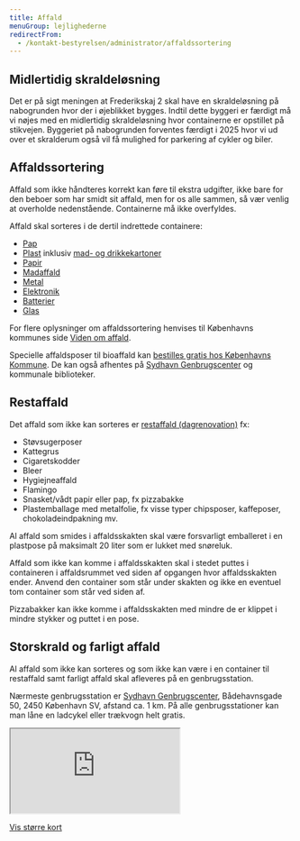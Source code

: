 ```yaml
---
title: Affald
menuGroup: lejlighederne
redirectFrom:
  - /kontakt-bestyrelsen/administrator/affaldssortering
---
```

## Midlertidig skraldeløsning

Det er på sigt meningen at Frederikskaj&nbsp;2 skal have en skraldeløsning på nabogrunden hvor der i øjeblikket bygges. Indtil dette byggeri er færdigt må vi nøjes med en midlertidig skraldeløsning hvor containerne er opstillet på stikvejen. Byggeriet på nabogrunden forventes færdigt i 2025 hvor vi ud over et skralderum også vil få mulighed for parkering af cykler og biler.

## Affaldssortering

Affald som ikke håndteres korrekt kan føre til ekstra udgifter, ikke bare for den beboer som har smidt sit affald, men for os alle sammen, så vær venlig at overholde nedenstående. Containerne må ikke overfyldes.

Affald skal sorteres i de dertil indrettede containere:

- [Pap](https://affald.kk.dk/affaldsfraktion/pap)
- [Plast](https://affald.kk.dk/affaldsfraktion/plast) inklusiv [mad- og drikkekartoner](https://affald.kk.dk/affaldsfraktion/mad-og-drikkekartoner)
- [Papir](https://affald.kk.dk/affaldsfraktion/papir)
- [Madaffald](https://affald.kk.dk/affaldsfraktion/madaffald)
- [Metal](https://affald.kk.dk/affaldsfraktion/metal)
- [Elektronik](https://affald.kk.dk/affaldsfraktion/elektronik)
- [Batterier](https://affald.kk.dk/affaldsfraktion/batterier)
- [Glas](https://affald.kk.dk/affaldsfraktion/glas)

For flere oplysninger om affaldssortering henvises til Københavns kommunes side [Viden om affald](https://affald.kk.dk/viden-om-affald).

Specielle affaldsposer til bioaffald kan [bestilles gratis hos Københavns Kommune](https://affald.kk.dk/bioposer-og-koekkenkurv). De kan også afhentes på [Sydhavn Genbrugscenter](https://sydhavngenbrugscenter.kk.dk/) og kommunale biblioteker.

## Restaffald

Det affald som ikke kan sorteres er [restaffald (dagrenovation)](https://affald.kk.dk/affaldsfraktion/restaffald) fx:

- Støvsugerposer
- Kattegrus
- Cigaretskodder
- Bleer
- Hygiejneaffald
- Flamingo
- Snasket/vådt papir eller pap, fx pizzabakke
- Plastemballage med metalfolie, fx visse typer chipsposer, kaffeposer, chokoladeindpakning mv.

Al affald som smides i affaldsskakten skal være forsvarligt emballeret i en plastpose på maksimalt 20 liter som er lukket med snøreluk.

Affald som ikke kan komme i affaldsskakten skal i stedet puttes i containeren i affaldsrummet ved siden af opgangen hvor affaldsskakten ender. Anvend den container som står under skakten og ikke en eventuel tom container som står ved siden af.

Pizzabakker kan ikke komme i affaldsskakten med mindre de er klippet i mindre stykker og puttet i en pose.

## Storskrald og farligt affald

Al affald som ikke kan sorteres og som ikke kan være i en container til restaffald samt farligt affald skal afleveres på en genbrugsstation.

Nærmeste genbrugsstation er [Sydhavn Genbrugscenter](https://sydhavngenbrugscenter.kk.dk/), Bådehavnsgade 50, 2450 København SV, afstand ca. 1&nbsp;km. På alle genbrugsstationer kan man låne en ladcykel eller trækvogn helt gratis.

<div class="iframe-container">
  <iframe title="Kort som viser Sydhavn Genbrugscenter" src="https://www.openstreetmap.org/export/embed.html?bbox=12.528083324432375%2C55.63124243188086%2C12.55140781402588%2C55.64645368368984&amp;layer=mapnik&amp;marker=55.63884879609704%2C12.539734840393066" loading="lazy"></iframe>
</div>

[Vis større kort](https://www.openstreetmap.org/?mlat=55.6388&amp;mlon=12.5398#map=16/55.6388/12.5398&amp;layers=N)
